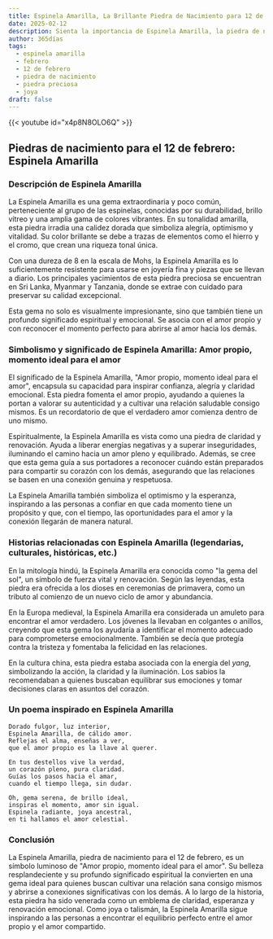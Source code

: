 ```yaml
---
title: Espinela Amarilla, La Brillante Piedra de Nacimiento para 12 de febrero
date: 2025-02-12
description: Sienta la importancia de Espinela Amarilla, la piedra de nacimiento de 12 de febrero que simboliza Amor propio, momento ideal para el amor. Deje que su belleza y significado iluminen su día.
author: 365días
tags:
  - espinela amarilla
  - febrero
  - 12 de febrero
  - piedra de nacimiento
  - piedra preciosa
  - joya
draft: false
---
```


{{< youtube id="x4p8N8OLO6Q" >}}

## Piedras de nacimiento para el 12 de febrero: Espinela Amarilla

### Descripción de Espinela Amarilla

La Espinela Amarilla es una gema extraordinaria y poco común, perteneciente al grupo de las espinelas, conocidas por su durabilidad, brillo vítreo y una amplia gama de colores vibrantes. En su tonalidad amarilla, esta piedra irradia una calidez dorada que simboliza alegría, optimismo y vitalidad. Su color brillante se debe a trazas de elementos como el hierro y el cromo, que crean una riqueza tonal única.

Con una dureza de 8 en la escala de Mohs, la Espinela Amarilla es lo suficientemente resistente para usarse en joyería fina y piezas que se llevan a diario. Los principales yacimientos de esta piedra preciosa se encuentran en Sri Lanka, Myanmar y Tanzania, donde se extrae con cuidado para preservar su calidad excepcional.

Esta gema no solo es visualmente impresionante, sino que también tiene un profundo significado espiritual y emocional. Se asocia con el amor propio y con reconocer el momento perfecto para abrirse al amor hacia los demás.

### Simbolismo y significado de Espinela Amarilla: Amor propio, momento ideal para el amor

El significado de la Espinela Amarilla, "Amor propio, momento ideal para el amor", encapsula su capacidad para inspirar confianza, alegría y claridad emocional. Esta piedra fomenta el amor propio, ayudando a quienes la portan a valorar su autenticidad y a cultivar una relación saludable consigo mismos. Es un recordatorio de que el verdadero amor comienza dentro de uno mismo.

Espiritualmente, la Espinela Amarilla es vista como una piedra de claridad y renovación. Ayuda a liberar energías negativas y a superar inseguridades, iluminando el camino hacia un amor pleno y equilibrado. Además, se cree que esta gema guía a sus portadores a reconocer cuándo están preparados para compartir su corazón con los demás, asegurando que las relaciones se basen en una conexión genuina y respetuosa.

La Espinela Amarilla también simboliza el optimismo y la esperanza, inspirando a las personas a confiar en que cada momento tiene un propósito y que, con el tiempo, las oportunidades para el amor y la conexión llegarán de manera natural.

### Historias relacionadas con Espinela Amarilla (legendarias, culturales, históricas, etc.)

En la mitología hindú, la Espinela Amarilla era conocida como "la gema del sol", un símbolo de fuerza vital y renovación. Según las leyendas, esta piedra era ofrecida a los dioses en ceremonias de primavera, como un tributo al comienzo de un nuevo ciclo de amor y abundancia.

En la Europa medieval, la Espinela Amarilla era considerada un amuleto para encontrar el amor verdadero. Los jóvenes la llevaban en colgantes o anillos, creyendo que esta gema los ayudaría a identificar el momento adecuado para comprometerse emocionalmente. También se decía que protegía contra la tristeza y fomentaba la felicidad en las relaciones.

En la cultura china, esta piedra estaba asociada con la energía del _yang_, simbolizando la acción, la claridad y la iluminación. Los sabios la recomendaban a quienes buscaban equilibrar sus emociones y tomar decisiones claras en asuntos del corazón.

### Un poema inspirado en Espinela Amarilla

```
Dorado fulgor, luz interior,  
Espinela Amarilla, de cálido amor.  
Reflejas el alma, enseñas a ver,  
que el amor propio es la llave al querer.  

En tus destellos vive la verdad,  
un corazón pleno, pura claridad.  
Guías los pasos hacia el amar,  
cuando el tiempo llega, sin dudar.  

Oh, gema serena, de brillo ideal,  
inspiras el momento, amor sin igual.  
Espinela radiante, joya ancestral,  
en ti hallamos el amor celestial.
```

### Conclusión

La Espinela Amarilla, piedra de nacimiento para el 12 de febrero, es un símbolo luminoso de "Amor propio, momento ideal para el amor". Su belleza resplandeciente y su profundo significado espiritual la convierten en una gema ideal para quienes buscan cultivar una relación sana consigo mismos y abrirse a conexiones significativas con los demás. A lo largo de la historia, esta piedra ha sido venerada como un emblema de claridad, esperanza y renovación emocional. Como joya o talismán, la Espinela Amarilla sigue inspirando a las personas a encontrar el equilibrio perfecto entre el amor propio y el amor compartido.
